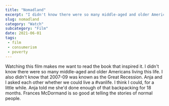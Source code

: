 ```yaml
--- 
title: "Nomadland"
excerpt: "I didn't know there were so many middle-aged and older Americans living this life"
slug: nomadland
category: "Watch"
subcategory: "Film"
date: 2021-06-01
tags:
 - film
 - consumerism
 - poverty
---
```

Watching this film makes me want to read the book that inspired it. I didn't know there were so many middle-aged and older Americans living this life. I also didn't know that 2007-09 was known as the Great Recession. Anja and I asked each other whether we could live a #vanlife. I think I could, for a little while. Anja told me she'd done enough of that backpacking for 18 months. Frances McDormand is so good at telling the stories of normal people.